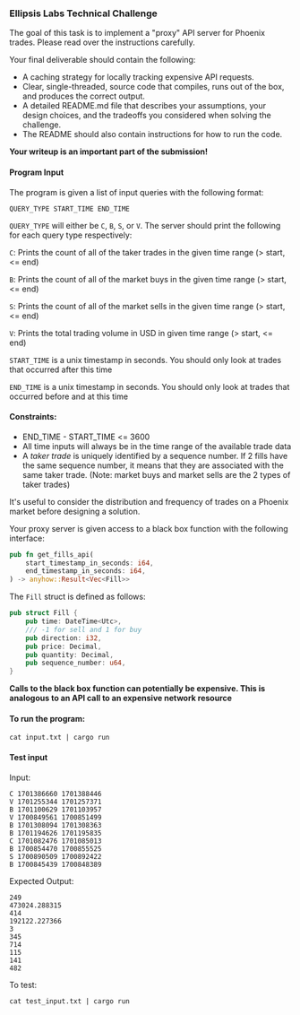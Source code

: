 ### Ellipsis Labs Technical Challenge

The goal of this task is to implement a "proxy" API server for Phoenix trades. Please read over the instructions carefully.

Your final deliverable should contain the following:
- A caching strategy for locally tracking expensive API requests.
- Clear, single-threaded, source code that compiles, runs out of the box, and produces the correct output.
- A detailed README.md file that describes your assumptions, your design choices, and the tradeoffs you considered when solving the challenge.
- The README should also contain instructions for how to run the code.

**Your writeup is an important part of the submission!**


#### Program Input
The program is given a list of input queries with the following format:

```
QUERY_TYPE START_TIME END_TIME
```

`QUERY_TYPE` will either be `C`, `B`, `S`, or `V`. The server should print the following for each query type respectively:

`C`: Prints the count of all of the taker trades in the given time range (> start, <= end)

`B`: Prints the count of all of the market buys in the given time range (> start, <= end)

`S`: Prints the count of all of the market sells in the given time range (> start, <= end)

`V`: Prints the total trading volume in USD in given time range (> start, <= end)

`START_TIME` is a unix timestamp in seconds. You should only look at trades that occurred after this time

`END_TIME` is a unix timestamp in seconds. You should only look at trades that occurred before and at this time


#### Constraints:
- END_TIME - START_TIME <= 3600
- All time inputs will always be in the time range of the available trade data
- A _taker trade_ is uniquely identified by a sequence number. If 2 fills have the same sequence number, it means that they are associated with the same taker trade. (Note: market buys and market sells are the 2 types of taker trades)

It's useful to consider the distribution and frequency of trades on a Phoenix market before designing a solution.

Your proxy server is given access to a black box function with the following interface:

```rust
pub fn get_fills_api(
    start_timestamp_in_seconds: i64,
    end_timestamp_in_seconds: i64,
) -> anyhow::Result<Vec<Fill>>
```

The `Fill` struct is defined as follows:

```rust
pub struct Fill {
    pub time: DateTime<Utc>,
    /// -1 for sell and 1 for buy
    pub direction: i32,
    pub price: Decimal,
    pub quantity: Decimal,
    pub sequence_number: u64,
}
```

**Calls to the black box function can potentially be expensive. This is analogous to an API call to an expensive network resource**

#### To run the program:

```
cat input.txt | cargo run
```

#### Test input

Input:

```
C 1701386660 1701388446
V 1701255344 1701257371
B 1701100629 1701103957
V 1700849561 1700851499
B 1701308094 1701308363
B 1701194626 1701195835
C 1701082476 1701085013
B 1700854470 1700855525
S 1700890509 1700892422
B 1700845439 1700848389
```

Expected Output:

```
249
473024.288315
414
192122.227366
3
345
714
115
141
482
```

To test:

```
cat test_input.txt | cargo run
```
